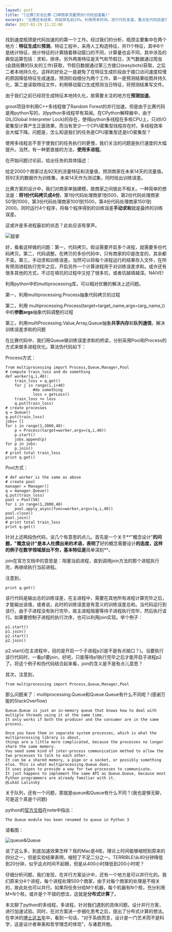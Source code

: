 ```yaml
---
layout: post
title: "[比赛]天池比赛-口碑商家流量预测(代码加速篇)"
excerpt: "比赛还未结束，目前排名前15%。利用周末时间，进行代码复盘，重点在代码加速方面，稍后会给出我们的设计思路。"
date: 2017-02-19 11:22:00
---
```


找到速度瓶颈是代码加速的的第一个工作。经过我们的分析，瓶颈主要集中在两个地方：**特征生成**和**预测**。特征工程中，采用人工构造特征，共11个特征，其中6个是统计特征，统计特征的计算随着移动窗口的不同，计算量也会不同，其中涉及的典型运算包括：求和，排序。另外两类特征是天气和节假日，天气数据通过爬虫(会跳街舞的队友的工作)获取，节假日数据通过第三方接口(easybots)获取，之后二者本地持久化。这样的好处之一是避免了在特征生成阶段由于接口访问速度较慢的原因降低特征生成速度。预测阶段细分为两个工作，第一是预测结果绘图并持久化，第二是读取特征文件，利用移动窗口生成预测当日特征，将预测结果写文件。

由于我们之前已经将生成特征本地持久化，故需要关注的地方在**预测加速**。

groot项目中利用C++多线程做了Random Forest的并行加速，但是由于比赛代码是用python写的，对python多线程早有耳闻。在CPython解释器中，由于GIL(Global Interpreter Lock)的存在，使得python多线程在多核CPU上，只对I/O密集型计算产生正面效果，而当有至少一个CPU密集型线程存在时，多线程效率会大幅下降。问题是，怎么知道我们的任务是CPU密集型还是I/O密集型？

使用多线程总不至于使我们的任务执行的更慢，我们关注的问题是执行速度的大幅提升。当然，有一种更直接的方法，**使用多进程**。

在开始问题讨论前，给出任务的具体描述：

给定2000个商家过去92天的流量特征和流量值，预测商家在未来14天的流量值。将92天的数据作为训练集，未来14天作为测试集，同时给出训练误差。

比赛方案的设计中，我们对商家单独建模，故商家之间彼此不相关。一种简单的想法是：**将1份代码拷贝成4份**，第1份代码处理商家1到500，第2份代码处理商家501到1000，第3份代码处理商家1001到1500，第4份代码处理商家1501到2000。同时运行4个程序，将每个程序得到的训练误差**手动求和**就是最终的训练误差。

这或许是多进程最初的状态？此处应该有掌声。

![鼓掌](http://wx1.sinaimg.cn/mw690/aba7d18bgy1fcvnxmmk1xg203c03fq5c.gif)

好，看看这样做的问题：第一，代码拷贝。假设需要开启多个进程，就需要多份代码拷贝。第二，代码调整。在拷贝的多份代码中，只有商家的ID是改变的，其余都不变。第三，手动求和训练误差。当然可以将每个进程运行的结果存入文件，在所有预测进程执行完毕之后，开启另外一个计算进程用于对训练误差求和。或许还有很多其他的方式，不过在填坑的过程中又挖了很多坑，或者坑越填越深。NAIVE!

利用python中的multiprocessing库，可以相对优雅的解决上述问题。

第一，利用multiprocessing.Process抽象代码拷贝的过程

第二，利用 multiprocessing.Process(target=target_name,args=(arg_name,))中的**参数args**抽象代码调整的过程

第三，利用multiProcessing.Value,Array,Queue抽象**共享内存**和**队列通信**，解决训练误差求和的问题

在比赛代码中，我们用Queue做训练误差求和的桥梁，分别采用Pool和Process的方式来做多进程优化。算法伪代码如下：

Process方式：

    from multiprocessing import Process,Queue,Manager,Pool
    # compute train_loss and do something
    def worker(q,i,40):
        train_loss = q.get()
        for j in range(i,i+40)
                #do something
                loss = getLoss()
        train_loss += loss
        q.put(train_loss)
    # create processes
    q = Queue()
    q.put(train_loss)
    jobs= []
    for i in range(1,2000,40):
        p = Process(target=worker,args=(q,i,40))
        p.start()
        jobs.append(p)
    for p in jobs:
        p.join()
    # print total train_loss
    print q.get()

Pool方式：

    # def worker is the same as above
    # create pool
    manager = Manager()
    q = manager.Queue()
    q.put(train_loss)
    pool = Pool(50)
    for i in range(1,2000,40)
        pool.apply_async(func=worker,args=(q,i,40))
    pool.close()
    pool.join()
    # print total train_loss
    print q.get()

针对上述两段伪代码，谈几个有意思的点儿。首先是一个关于**"概念设计"**的问题，"概念设计"是本人杜撰出来的术语，表明了**好的概念需要设计**的态度，这样的例子在数学领域层出不穷，基本特征是**简单深刻**。

join在官方文档中的意思是：阻塞当前进程，直到调用join方法的那个进程执行完，再继续执行当前进程。

注意到，

    print q.get()

该行代码是输出总的训练误差，在主进程中，需要在其他所有进程计算完毕之后，才能输出该值，或者说，此时的训练误差是有意义的训练误差总和。当代码运行到该行，由于子进程没有执行完毕，故主进程阻塞等待子进程执行完毕，然后执行该行。如果要控制子进程的执行次序，也可以利用join实现。举个例子：

    p1.start()
    p1.join()
    p2.start()
    p2.join()

p2.start()在主进程中，目的是开启一个子进程p2(是不是有点拗口？)。当要执行该行代码时，一看p1要join，好吧，只能等待p1执行完毕之后才能开启子进程p2了。将这个例子和伪代码结合起来看，join的含义是不是有点儿意思？

其次，注意到，

    from multiprocessing import Process,Queue,Manager,Pool

那么问题来了：multiprocessing.Queue和Queue.Queue有什么不同呢？(感谢万能的StackOverflow)

    Queue.Queue is just an in-memory queue that knows how to deal with multiple threads using it at the same time.
    It only works if both the producer and the consumer are in the same process.
    
    Once you have them in separate system processes, which is what the multiprocessing library is about,
    things are a little more complicated, because the processes no longer share the same memory.
    You need some kind of inter-process communication method to allow the two processes to talk to each other.
    It can be a shared memory, a pipe or a socket, or possibly something else. This is what multiprocessing.Queue does.
    It uses pipes to provide a way for two processes to communicate.
    It just happens to implement the same API as Queue.Queue, because most Python programmers are already familiar with it.
    @Lukáš Lalinský

关于队列，还有一个问题，那就是queue和Queue有什么不同？(我也是够无聊，可是这个真是个问题)

python的[官方文档](https://docs.python.org/2/library/queue.html)在note中指出：

    The Queue module has been renamed to queue in Python 3

请看图：

![queue&Queue](http://wx1.sinaimg.cn/mw690/aba7d18bgy1fcvpss1x3dj20mc08kglu.jpg)

说了这么多，到底加速效果怎样？我的Mac是4核，理论上时间能够缩短到原来的四分之一，但是实验结果表明，缩短了不足二分之一。TERRIBLE!从40分钟降低到20分钟，似乎这点时间不起眼，但是从400小时降低到200小时呢？

仔细分析问题，我们发现，在并行方案设计中，还有一个地方是可以并行化的。我们原来分4个进程，每个进程处理500个商家，由于对每个商家的处理是不相关的，故此处也可以并行。如果将任务分给M个机器，每个机器有N个核，充分利用M*N个核，或许是个不错的想法，这就是**分布式计算**了。

本文聊了python的多线程，多进程，针对我们遇到的具体问题，设计并行方案，进行加速试验。同时，在对方案进一步细化思考之后，提出了分布式计算的想法。在李沐的[博士这五年](https://zhuanlan.zhihu.com/p/25099638)中，看到一句话，“对于系统而言，设计是一门艺术而不是科学，这是设计者审美和哲学理念的体现”，与诸君共勉。
